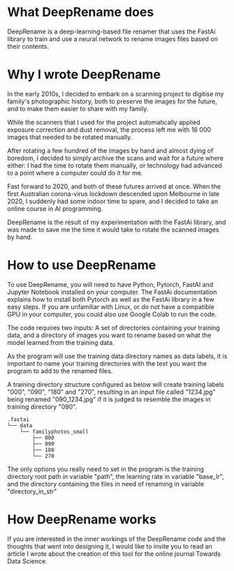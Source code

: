# What DeepRename does

DeepRename is a deep-learning-based file renamer that uses the FastAi library to train and use a neural network to rename images files based on their contents.

# Why I wrote DeepRename

In the early 2010s, I decided to embark on a scanning project to digitise my family's photographic history, both to preserve the images for the future, and to make them easier to share with my family.

While the scanners that I used for the project automatically applied exposure correction and dust removal, the process left me with 16 000 images that needed to be rotated manually.

After rotating a few hundred of the images by hand and almost dying of boredom, I decided to simply archive the scans and wait for a future where either:
I had the time to rotate them manually, or
technology had advanced to a point where a computer could do it for me.

Fast forward to 2020, and both of these futures arrived at once. When the first Australian corona-virus lockdown descended upon Melbourne in late 2020, I suddenly had some indoor time to spare, and I decided to take an online course in AI programming.

DeepRename is the result of my experimentation with the FastAi library, and was made to save me the time it would take to rotate the scanned images by hand.

# How to use DeepRename

To use DeepRename, you will need to have Python, Pytorch, FastAI and Jupyter Notebook installed on your computer. The FastAi documentation explains how to install both Pytorch as well as the FastAi library in a few easy steps. If you are unfamiliar with Linux, or do not have a compatible GPU in your computer, you could also use Google Colab to run the code.

The code requires two inputs: A set of directories containing your training data, and a directory of images you want to rename based on what the model learned from the training data.

As the program will use the training data directory names as data labels, it is important to name your training directories with the text you want the program to add to the renamed files.

A training directory structure configured as below will create training labels "000", "090", "180" and "270", resulting in an input file called "1234.jpg" being renamed "090_1234.jpg" if it is judged to resemble the images in training directory "090". 

```
.fastai
└── data 
    └── familyphotos_small 
        ├── 000
        ├── 090
        ├── 180
        └── 270
 ```

The only options you really need to set in the program is the training directory root path in variable "path", the learning rate in variable "base_lr", and the directory containing the files in need of renaming in variable "directory_in_str"

# How DeepRename works

If you are interested in the inner workings of the DeepRename code and the thoughts that went into designing it, I would like to invite you to read an article I wrote about the creation of this tool for the online journal Towards Data Science.
